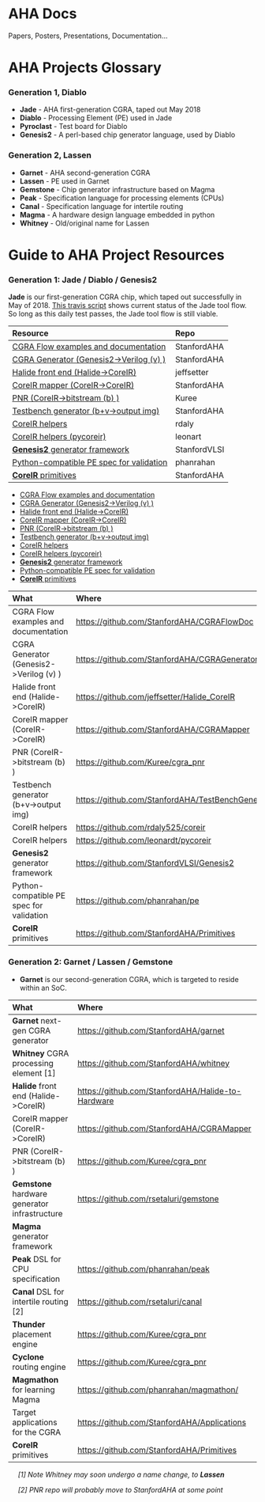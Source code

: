 # AHA Docs
Papers, Posters, Presentations, Documentation...

# AHA Projects Glossary

### Generation 1, Diablo
* **Jade**      - AHA first-generation CGRA, taped out May 2018
* **Diablo**    - Processing Element (PE) used in Jade
* **Pyroclast** - Test board for Diablo
* **Genesis2**  - A perl-based chip generator language, used by Diablo

### Generation 2, Lassen
* **Garnet**   - AHA second-generation CGRA
* **Lassen**   - PE used in Garnet
* **Gemstone** - Chip generator infrastructure based on Magma
* **Peak**     - Specification language for processing elements (CPUs)
* **Canal**    - Specification language for intertile routing
* **Magma**    - A hardware design language embedded in python
* **Whitney**  - Old/original name for Lassen


# Guide to AHA Project Resources
### Generation 1: Jade / Diablo / Genesis2

**Jade** is our first-generation CGRA chip, which taped out successfully in May of 2018.
[This travis script](https://travis-ci.org/StanfordAHA/CGRAFlow) 
shows current status of the Jade tool flow. So long as this daily test passes, 
the Jade tool flow is still viable.


| Resource                                | Repo                                |
| :-------------------------------------- | :---------------------------------- |
| [CGRA Flow examples and documentation    ](https://github.com/StanfordAHA/CGRAFlowDoc) | StanfordAHA
| [CGRA Generator (Genesis2->Verilog (v) ) ](https://github.com/StanfordAHA/CGRAGenerator) | StanfordAHA
| [Halide front end (Halide->CoreIR)       ](https://github.com/jeffsetter/Halide_CoreIR ) | jeffsetter
| [CoreIR mapper (CoreIR->CoreIR)          ](https://github.com/StanfordAHA/CGRAMapper   ) | StanfordAHA
| [PNR (CoreIR->bitstream (b) )            ](https://github.com/Kuree/cgra_pnr           ) | Kuree
| [Testbench generator (b+v->output img)   ](https://github.com/StanfordAHA/TestBenchGenerator ) | StanfordAHA
| [CoreIR helpers                          ](https://github.com/rdaly525/coreir        ) | rdaly
| [CoreIR helpers (pycoreir)               ](https://github.com/leonardt/pycoreir      ) | leonart
| [**Genesis2** generator framework        ](https://github.com/StanfordVLSI/Genesis2  ) | StanfordVLSI
| [Python-compatible PE spec for validation](https://github.com/phanrahan/pe           ) | phanrahan
| [**CoreIR** primitives                   ](https://github.com/StanfordAHA/Primitives ) | StanfordAHA




* [CGRA Flow examples and documentation    ](https://github.com/StanfordAHA/CGRAFlowDoc)
* [CGRA Generator (Genesis2->Verilog (v) ) ](https://github.com/StanfordAHA/CGRAGenerator)
* [Halide front end (Halide->CoreIR)       ](https://github.com/jeffsetter/Halide_CoreIR )
* [CoreIR mapper (CoreIR->CoreIR)          ](https://github.com/StanfordAHA/CGRAMapper   )
* [PNR (CoreIR->bitstream (b) )            ](https://github.com/Kuree/cgra_pnr           )
* [Testbench generator (b+v->output img)   ](https://github.com/StanfordAHA/TestBenchGenerator )
* [CoreIR helpers                          ](https://github.com/rdaly525/coreir          )
* [CoreIR helpers (pycoreir)               ](https://github.com/leonardt/pycoreir        )
* [**Genesis2** generator framework        ](https://github.com/StanfordVLSI/Genesis2 )
* [Python-compatible PE spec for validation](https://github.com/phanrahan/pe     )
* [**CoreIR** primitives                   ](https://github.com/StanfordAHA/Primitives )















| What                                    | Where                               |
| :-------------------------------------- | :---------------------------------- |
| CGRA Flow examples and documentation    | https://github.com/StanfordAHA/CGRAFlowDoc
| CGRA Generator (Genesis2->Verilog (v) ) | https://github.com/StanfordAHA/CGRAGenerator|
| Halide front end (Halide->CoreIR)       | https://github.com/jeffsetter/Halide_CoreIR |
| CoreIR mapper (CoreIR->CoreIR)          | https://github.com/StanfordAHA/CGRAMapper   |
| PNR (CoreIR->bitstream (b) )            | https://github.com/Kuree/cgra_pnr           |
| Testbench generator (b+v->output img)   | https://github.com/StanfordAHA/TestBenchGenerator |
| CoreIR helpers                          | https://github.com/rdaly525/coreir          |
| CoreIR helpers                          | https://github.com/leonardt/pycoreir        |
| **Genesis2** generator framework        | https://github.com/StanfordVLSI/Genesis2 |
| Python-compatible PE spec for validation| https://github.com/phanrahan/pe     |
| **CoreIR** primitives                   | https://github.com/StanfordAHA/Primitives |

### Generation 2: Garnet / Lassen / Gemstone

* **Garnet** is our second-generation CGRA, which is targeted to reside within an SoC.


| What                                    | Where                               |
| :-------------------------------------- | :---------------------------------- |
| **Garnet** next-gen CGRA generator      | https://github.com/StanfordAHA/garnet |
| **Whitney** CGRA processing element [1] | https://github.com/StanfordAHA/whitney
| **Halide** front end (Halide->CoreIR)   | https://github.com/StanfordAHA/Halide-to-Hardware |
| CoreIR mapper (CoreIR->CoreIR)          | https://github.com/StanfordAHA/CGRAMapper
| PNR (CoreIR->bitstream (b) )            | https://github.com/Kuree/cgra_pnr        |
| **Gemstone** hardware generator infrastructure | https://github.com/rsetaluri/gemstone |
| **Magma** generator framework           | 
| **Peak** DSL for CPU specification      | https://github.com/phanrahan/peak
| **Canal** DSL for intertile routing [2] | https://github.com/rsetaluri/canal
| **Thunder** placement engine            | https://github.com/Kuree/cgra_pnr           |
| **Cyclone** routing engine              | https://github.com/Kuree/cgra_pnr           |
| **Magmathon** for learning Magma        | https://github.com/phanrahan/magmathon/ |
| Target applications for the CGRA        | https://github.com/StanfordAHA/Applications
| **CoreIR** primitives                   | https://github.com/StanfordAHA/Primitives |

&nbsp;&nbsp;&nbsp;&nbsp; <i>[1] Note Whitney may soon undergo a name change, to **Lassen**</i>

&nbsp;&nbsp;&nbsp;&nbsp; <i>[2] PNR repo will probably move to StanfordAHA at some point</i>





